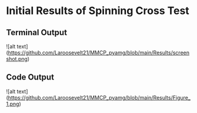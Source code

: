 # Initial Results of Spinning Cross Test
## Terminal Output
![alt text] (https://github.com/Laroosevelt21/MMCP_pyamg/blob/main/Results/screenshot.png)
## Code Output
![alt text] (https://github.com/Laroosevelt21/MMCP_pyamg/blob/main/Results/Figure_1.png)
